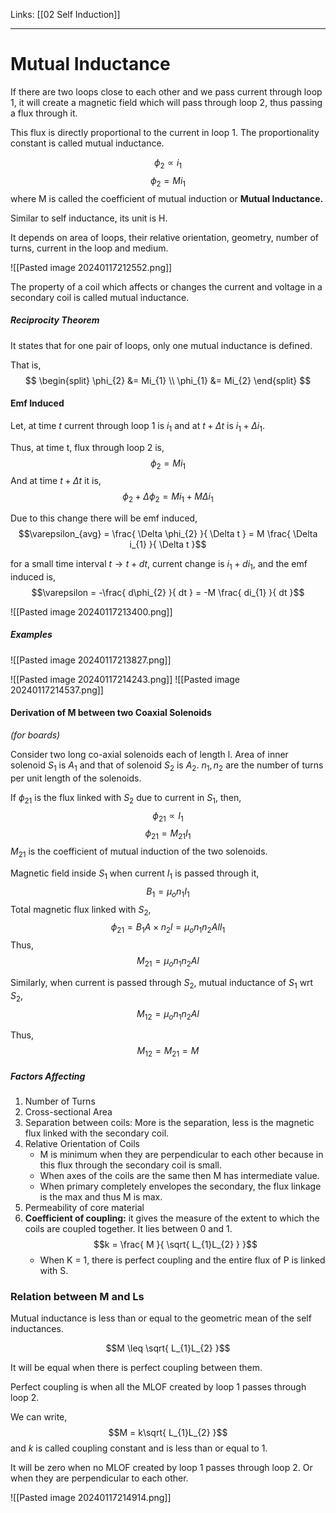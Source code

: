 Links: [[02 Self Induction]]
___
# Mutual Inductance 
If there are two loops close to each other and we pass current through loop 1, it will create a magnetic field which will pass through loop 2, thus passing a flux through it. 

This flux is directly proportional to the current in loop 1. The proportionality constant is called mutual inductance. 

$$\phi_{2} \propto i_{1}$$
$$\phi_{2} = M i_{1}$$
where M is called the coefficient of mutual induction or **Mutual Inductance.**

Similar to self inductance, its unit is H. 

It depends on area of loops, their relative orientation, geometry, number of turns, current in the loop and medium.

![[Pasted image 20240117212552.png]]

The property of a coil which affects or changes the current and voltage in a secondary coil is called mutual inductance. 

##### Reciprocity Theorem 
It states that for one pair of loops, only one mutual inductance is defined. 

That is,
$$
\begin{split}
\phi_{2} &= Mi_{1} \\
\phi_{1} &= Mi_{2}
\end{split}
$$ 

#### Emf Induced 
Let, at time $t$ current through loop 1 is $i_{1}$ and at $t + \Delta t$ is $i_{1} + \Delta i_{1}$. 

Thus, at time t, flux through loop 2 is,
$$\phi_{2} = Mi_{1}$$
And at time $t + \Delta t$ it is,
$$\phi_{2} + \Delta \phi_{2} = Mi_{1} + M\Delta i_{1}$$

Due to this change there will be emf induced,
$$\varepsilon_{avg} = \frac{ \Delta \phi_{2} }{ \Delta t } = M \frac{ \Delta i_{1} }{ \Delta t }$$

for a small time interval $t \to t + dt$, current change is $i_{1} + di_{1}$, and the emf induced is,
$$\varepsilon = -\frac{ d\phi_{2} }{ dt } = -M \frac{ di_{1} }{ dt }$$

![[Pasted image 20240117213400.png]]

##### Examples
![[Pasted image 20240117213827.png]]

![[Pasted image 20240117214243.png]]
![[Pasted image 20240117214537.png]]

#### Derivation of M between two Coaxial Solenoids 
*(for boards)*

Consider two long co-axial solenoids each of length l. Area of inner solenoid $S_{1}$ is $A_{1}$ and that of solenoid $S_{2}$ is $A_{2}$. $n_{1},n_{2}$ are the number of turns per unit length of the solenoids. 

If $\phi_{21}$ is the flux linked with $S_{2}$ due to current in $S_{1}$, then,
$$\phi_{21} \propto I_{1}$$
$$\phi_{21} = M_{21}I_{1}$$
$M_{21}$ is the coefficient of mutual induction of the two solenoids. 

Magnetic field inside $S_{1}$ when current $I_{1}$ is passed through it,
$$B_{1} = \mu_{o}n_{1}I_{1}$$
Total magnetic flux linked with $S_{2}$,
$$\phi_{21} = B_{1}A \times n_{2}l = \mu_{o}n_{1}n_{2}AlI_{1}$$
Thus,
$$M_{21} = \mu_{o}n_{1}n_{2}Al$$

Similarly, when current is passed through $S_{2}$, mutual inductance of $S_{1}$ wrt $S_{2}$,
$$M_{12} = \mu_{o}n_{1}n_{2}Al$$

Thus,
$$M_{12} = M_{21} = M$$

##### Factors Affecting
1. Number of Turns
2. Cross-sectional Area
1. Separation between coils: More is the separation, less is the magnetic flux linked with the secondary coil.
2. Relative Orientation of Coils
   - M is minimum when they are perpendicular to each other because in this flux through the secondary coil is small.
   - When axes of the coils are the same then M has intermediate value.
   - When primary completely envelopes the secondary, the flux linkage is the max and thus M is max.
5. Permeability of core material
6. **Coefficient of coupling:** it gives the measure of the extent to which the coils are coupled together. It lies between 0 and 1.
	$$k = \frac{ M }{ \sqrt{ L_{1}L_{2} } }$$
	- When K = 1, there is perfect coupling and the entire flux of P is linked with S.

### Relation between M and Ls 
Mutual inductance is less than or equal to the geometric mean of the self inductances. 

$$M \leq \sqrt{ L_{1}L_{2} }$$

It will be equal when there is perfect coupling between them. 

Perfect coupling is when all the MLOF created by loop 1 passes through loop 2. 

We can write,
$$M = k\sqrt{ L_{1}L_{2} }$$
and $k$ is called coupling constant and is less than or equal to 1.

It will be zero when no MLOF created by loop 1 passes through loop 2. Or when they are perpendicular to each other. 

![[Pasted image 20240117214914.png]]

